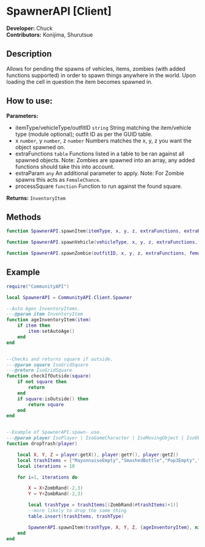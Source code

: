 # SpawnerAPI [Client]
**Developer:** Chuck  
**Contributors:** Konijima, Shurutsue 

## Description
Allows for pending the spawns of vehicles, items, zombies (with added functions supported) 
in order to spawn things anywhere in the world. Upon loading the cell in question the item becomes spawned in.

## How to use:
**Parameters:**

- itemType/vehicleType/outfitID `string` String matching the item/vehicle type (module optional); outfit ID as per the GUID table.
- x `number`, y `number`, z `number` Numbers matches the x, y, z you want the object spawned on.
- extraFunctions `table` Functions listed in a table to be ran against all spawned objects. Note: Zombies are spawned into an array, any added functions should take this into account.
- extraParam `any` An additional parameter to apply. Note: For Zombie spawns this acts as `FemaleChance`.
- processSquare `function` Function to run against the found square.

**Returns:** `InventoryItem`


## Methods
```lua
function SpawnerAPI.spawnItem(itemType, x, y, z, extraFunctions, extraParam, processSquare)
```
```lua
function SpawnerAPI.spawnVehicle(vehicleType, x, y, z, extraFunctions, extraParam, processSquare)
```
```lua
function SpawnerAPI.spawnZombie(outfitID, x, y, z, extraFunctions, femaleChance, processSquare)
```

## Example
```lua
require("CommunityAPI")

local SpawnerAPI = CommunityAPI.Client.Spawner

--Auto Ages InventoryItems.
---@param item InventoryItem
function ageInventoryItem(item)
    if item then
        item:setAutoAge()
    end
end


--Checks and returns square if outside.
---@param square IsoGridSquare
---@return IsoGridSquare
function checkIfOutside(square)
    if not square then
        return
    end
	if square:isOutside() then
		return square
	end
end


--Example of SpawnerAPI.spawn- use.
---@param player IsoPlayer | IsoGameCharacter | IsoMovingObject | IsoObject
function dropTrash(player)

	local X, Y, Z = player:getX(), player:getY(), player:getZ()
	local trashItems = {"MayonnaiseEmpty","SmashedBottle","Pop3Empty","PopEmpty","Pop2Empty","WhiskeyEmpty","BeerCanEmpty","BeerEmpty"}
	local iterations = 10

	for i=1, iterations do

		X = X+ZombRand(-2,3)
		Y = Y+ZombRand(-2,3)

		local trashType = trashItems[(ZombRand(#trashItems)+1)]
		--more likely to drop the same thing
		table.insert(trashItems, trashType)

		SpawnerAPI.spawnItem(trashType, X, Y, Z, {ageInventoryItem}, nil, checkIfOutside)
	end
end
```
